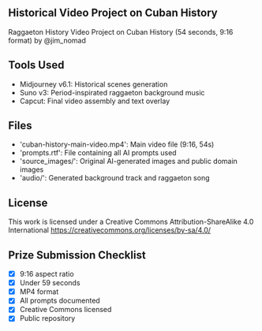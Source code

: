 ## Historical Video Project on Cuban History
Raggaeton History Video Project on Cuban History (54 seconds, 9:16 format) by @jim_nomad 

## Tools Used
- Midjourney v6.1: Historical scenes generation
- Suno v3: Period-inspirated raggaeton background music
- Capcut: Final video assembly and text overlay

## Files
- 'cuban-history-main-video.mp4': Main video file (9:16, 54s)
- 'prompts.rtf': File containing all AI prompts used
- 'source_images/': Original AI-generated images and public domain images
- 'audio/': Generated background track and raggaeton song

## License
This work is licensed under a Creative Commons Attribution-ShareAlike 4.0 International https://creativecommons.org/licenses/by-sa/4.0/ 

## Prize Submission Checklist
- [x] 9:16 aspect ratio
- [x] Under 59 seconds
- [x] MP4 format
- [x] All prompts documented
- [x] Creative Commons licensed
- [x] Public repository
